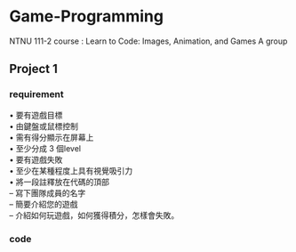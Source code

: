 # Game-Programming
NTNU 111-2 course : Learn to Code: Images, Animation, and Games A group 


## Project 1
### requirement

• 要有遊戲目標<br />
• 由鍵盤或鼠標控制<br />
• 需有得分顯示在屏幕上<br />
• 至少分成 3 個level<br />
• 要有遊戲失敗<br />
• 至少在某種程度上具有視覺吸引力<br />
• 將一段註釋放在代碼的頂部<br />
  – 寫下團隊成員的名字<br />
  – 簡要介紹您的遊戲<br />
  – 介紹如何玩遊戲，如何獲得積分，怎樣會失敗。  

### code


